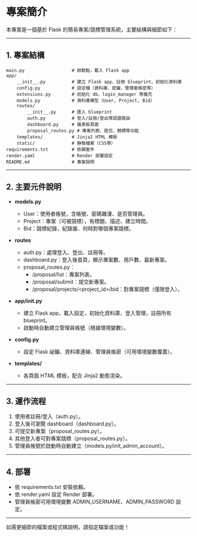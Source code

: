 # 專案簡介

本專案是一個基於 Flask 的簡易專案/競標管理系統，主要結構與細節如下：

---

## 1. 專案結構

```
main.py                  # 啟動點，載入 Flask app
app/
    __init__.py          # 建立 Flask app、註冊 blueprint、初始化資料庫
    config.py            # 設定檔（資料庫、密鑰、管理者帳密等）
    extensions.py        # 初始化 db、login_manager 等擴充
    models.py            # 資料庫模型（User, Project, Bid）
    routes/
        __init__.py      # 匯入 blueprint
        auth.py          # 登入/註冊/登出等認證路由
        dashboard.py     # 儀表板頁面
        proposal_routes.py # 專案列表、提交、競標等功能
    templates/           # Jinja2 HTML 模板
    static/              # 靜態檔案（CSS等）
requirements.txt         # 依賴套件
render.yaml              # Render 部署設定
README.md                # 專案說明
```

---

## 2. 主要元件說明

- **models.py**
  - User：使用者帳號，含帳號、密碼雜湊、是否管理員。
  - Project：專案（可被競標），有標題、描述、建立時間。
  - Bid：競標紀錄，紀錄誰、何時對哪個專案競標。

- **routes**
  - auth.py：處理登入、登出、註冊等。
  - dashboard.py：登入後首頁，顯示專案數、用戶數、最新專案。
  - proposal_routes.py：
    - /proposal/list：專案列表。
    - /proposal/submit：提交新專案。
    - /proposal/projects/<project_id>/bid：對專案競標（僅限登入）。

- **app/__init__.py**
  - 建立 Flask app，載入設定，初始化資料庫、登入管理，註冊所有 blueprint。
  - 啟動時自動建立管理員帳號（根據環境變數）。

- **config.py**
  - 設定 Flask 祕鑰、資料庫連線、管理員帳密（可用環境變數覆蓋）。

- **templates/**
  - 各頁面 HTML 模板，配合 Jinja2 動態渲染。

---

## 3. 運作流程

1. 使用者註冊/登入（auth.py）。
2. 登入後可瀏覽 dashboard（dashboard.py）。
3. 可提交新專案（proposal_routes.py）。
4. 其他登入者可對專案競標（proposal_routes.py）。
5. 管理員帳號於啟動時自動建立（models.py/init_admin_account）。

---

## 4. 部署

- 依 requirements.txt 安裝依賴。
- 依 render.yaml 設定 Render 部署。
- 管理員帳密可用環境變數 ADMIN_USERNAME、ADMIN_PASSWORD 設定。

---

如需更細節的檔案或程式碼說明，請指定檔案或功能！

